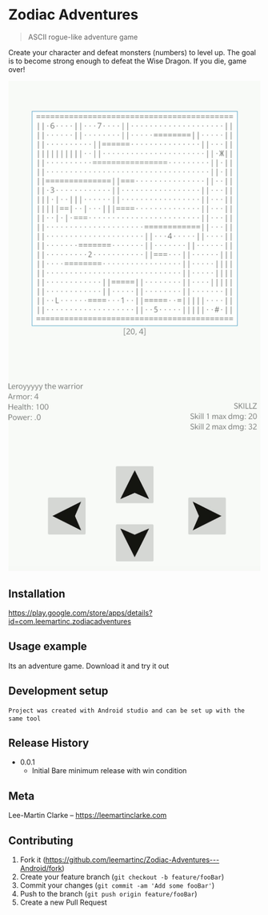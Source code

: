 # Zodiac Adventures
> ASCII rogue-like adventure game

Create your character and defeat monsters (numbers) to level up. The goal is to become strong enough to defeat the Wise Dragon. If you die, game over!

![](header.png)

## Installation

https://play.google.com/store/apps/details?id=com.leemartinc.zodiacadventures


## Usage example

Its an adventure game. Download it and try it out

## Development setup


```
Project was created with Android studio and can be set up with the same tool
```

## Release History

* 0.0.1
    * Initial Bare minimum release with win condition

## Meta

Lee-Martin Clarke – https://leemartinclarke.com


## Contributing

1. Fork it (<https://github.com/leemartinc/Zodiac-Adventures---Android/fork>)
2. Create your feature branch (`git checkout -b feature/fooBar`)
3. Commit your changes (`git commit -am 'Add some fooBar'`)
4. Push to the branch (`git push origin feature/fooBar`)
5. Create a new Pull Request

